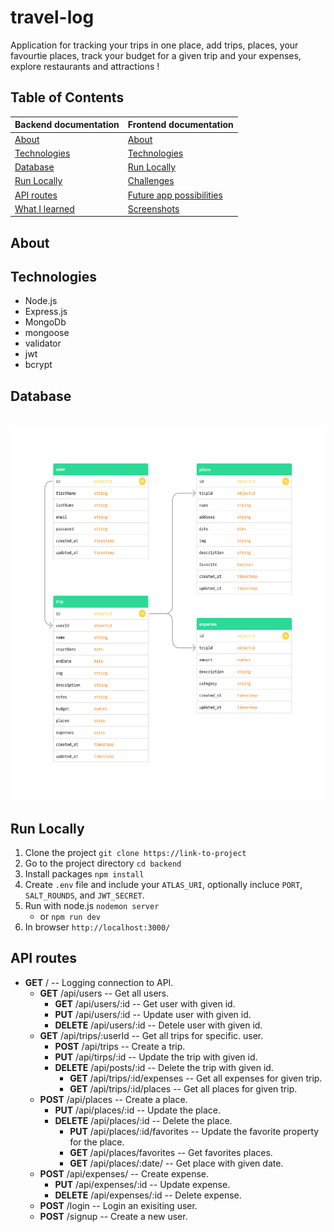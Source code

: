 # travel-log

Application for tracking your trips in one place, add trips, places, your favourtie places, track your budget for a given trip and your expenses, explore restaurants and attractions !

## Table of Contents

  | Backend documentation |   Frontend documentation |
  |:-----| :-----|
  |  [About](#about) |    [About](#about) |
  |  [Technologies](#technologies) |    [Technologies](#technologies) |
  |  [Database](#database) |  [Run Locally](#run-locally) |
  | [Run Locally](#run-locally) |   [Challenges](#challenges) |
  | [API routes](#api-routes) |    [Future app possibilities](#possibilities) |
  | [What I learned](#what-i-learned) |    [Screenshots](#screenshots) |

## About

## Technologies

- Node.js
- Express.js
- MongoDb
- mongoose
- validator
- jwt
- bcrypt

## Database

   <br>
      <img src="/backend/public/images/database.png" width="800" height="600">

## Run Locally

1. Clone the project `git clone https://link-to-project`
2. Go to the project directory `cd backend`
3. Install packages `npm install`
4. Create `.env` file and include your `ATLAS_URI`, optionally incluce `PORT`, `SALT_ROUNDS`, and `JWT_SECRET`.
5. Run with node.js `nodemon server`
   - or `npm run dev`
6. In browser `http://localhost:3000/`

## API routes

- **GET** / -- Logging connection to API.
  - **GET** /api/users -- Get all users.
    - **GET** /api/users/:id -- Get user with given id.
    - **PUT** /api/users/:id -- Update user with given id.
    - **DELETE** /api/users/:id -- Detele user with given id.
  - **GET** /api/trips/:userId -- Get all trips for specific. user.
    - **POST** /api/trips -- Create a trip.
    - **PUT** /api/tirps/:id -- Update the trip with given id.
    - **DELETE** /api/posts/:id -- Delete the trip with given id.
      - **GET** /api/trips/:id/expenses -- Get all expenses for given trip.
      - **GET** /api/trips/:id/places -- Get all places for given trip.
  - **POST** /api/places -- Create a place.
    - **PUT** /api/places/:id -- Update the place.
    - **DELETE** /api/places/:id -- Delete the place.
      - **PUT** /api/places/:id/favorites -- Update the favorite property for the place.
      - **GET** /api/places/favorites -- Get favorites places.
      - **GET** /api/places/:date/ -- Get place with given date.
  - **POST** /api/expenses/ -- Create expense.
    - **PUT** /api/expenses/:id -- Update expense.
    - **DELETE** /api/expenses/:id -- Delete expense.
  - **POST** /login -- Login an exisiting user.
  - **POST** /signup -- Create a new user.
